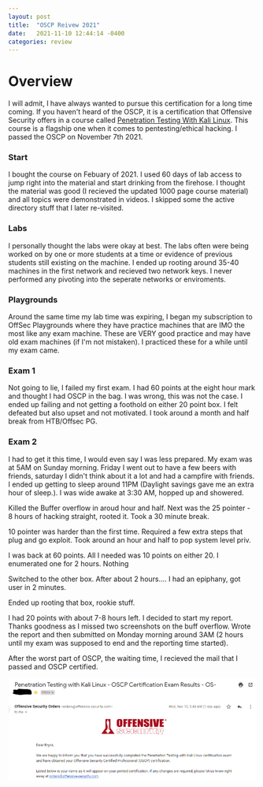 ```yaml
---
layout: post
title:  "OSCP Reivew 2021"
date:   2021-11-10 12:44:14 -0400
categories: review
---
```


# Overview

I will admit, I have always wanted to pursue this certification for a long time coming. If you haven't heard of the OSCP, it is a certification that Offensive Security offers in a course called [Penetration Testing With Kali Linux](https://www.offensive-security.com/pwk-oscp/). This course is a flagship one when it comes to pentesting/ethical hacking. I passed the OSCP on November 7th 2021.

### Start 
I bought the course on Febuary of 2021. I used 60 days of lab access to jump right into the material and start drinking from the firehose. I thought the material was good (I recieved the updated 1000 page course material) and all topics were demonstrated in videos. I skipped some the active directory stuff that I later re-visited. 

### Labs
I personally thought the labs were okay at best. The labs often were being worked on by one or more students at a time or evidence of previous students still existing on the machine. I ended up rooting around 35-40 machines in the first network and recieved two network keys. I never performed any pivoting into the seperate networks or enviroments. 

### Playgrounds
Around the same time my lab time was expiring, I began my subscription to OffSec Playgrounds where they have practice machines that are IMO the most like any exam machine. These are VERY good practice and may have old exam machines (if I'm not mistaken). I practiced these for a while until my exam came.

### Exam 1 
Not going to lie, I failed my first exam. I had 60 points at the eight hour mark and thought I had OSCP in the bag. I was wrong, this was not the case. I ended up failing and not getting a foothold on either 20 point box. I felt defeated but also upset and not motivated. I took around a month and half break from HTB/Offsec PG.

### Exam 2
I had to get it this time, I would even say I was less prepared. My exam was at 5AM on Sunday morning. Friday I went out to have a few beers with friends, saturday I didn't think about it a lot and had a campfire with friends. I ended up getting to sleep around 11PM (Daylight savings gave me an extra hour of sleep.). I was wide awake at 3:30 AM, hopped up and showered. 

Killed the Buffer overflow in aroud hour and half. Next was the 25 pointer - 8 hours of hacking straight, rooted it. Took a 30 minute break. 

10 pointer was harder than the first time. Required a few extra steps that plug and go exploit. Took around an hour and half to pop system level priv. 

I was back at 60 points. All I needed was 10 points on either 20. I enumerated one for 2 hours. Nothing

Switched to the other box. After about 2 hours.... I had an epiphany, got user in 2 minutes. 

Ended up rooting that box, rookie stuff. 

I had 20 points with about 7-8 hours left. I decided to start my report. Thanks goodness as I missed two screenshots on the buff overflow. Wrote the report and then submitted on Monday morning around 3AM (2 hours until my exam was supposed to end and the reporting time started).

After the worst part of OSCP, the waiting time, I recieved the mail that I passed and OSCP certified.

![examresult.png](/assets/images/oscp/examresult.png)